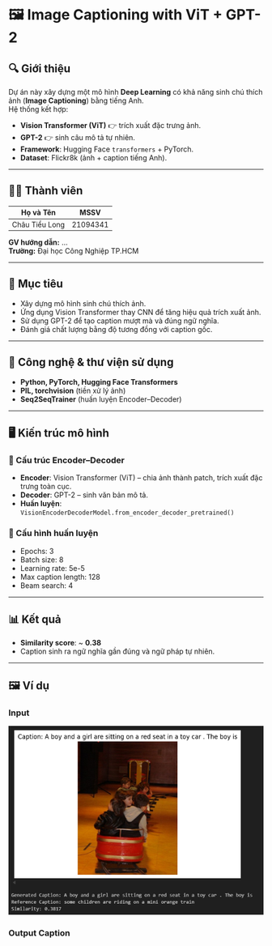 # 🖼️ Image Captioning with ViT + GPT-2  

## 🔍 Giới thiệu  

Dự án này xây dựng một mô hình **Deep Learning** có khả năng sinh chú thích ảnh (**Image Captioning**) bằng tiếng Anh.  
Hệ thống kết hợp:  

- **Vision Transformer (ViT)** 👉 trích xuất đặc trưng ảnh.  
- **GPT-2** 👉 sinh câu mô tả tự nhiên.  
- **Framework**: Hugging Face `transformers` + PyTorch.  
- **Dataset**: Flickr8k (ảnh + caption tiếng Anh).  

---

## 👨‍🏫 Thành viên  

| Họ và Tên       | MSSV      |
|-----------------|-----------|
| Châu Tiểu Long  | 21094341  |

**GV hướng dẫn:** ...  
**Trường:** Đại học Công Nghiệp TP.HCM  

---

## 🎯 Mục tiêu  

- Xây dựng mô hình sinh chú thích ảnh.  
- Ứng dụng Vision Transformer thay CNN để tăng hiệu quả trích xuất ảnh.  
- Sử dụng GPT-2 để tạo caption mượt mà và đúng ngữ nghĩa.  
- Đánh giá chất lượng bằng độ tương đồng với caption gốc.  

---

## 🧰 Công nghệ & thư viện sử dụng  

- **Python, PyTorch, Hugging Face Transformers**  
- **PIL, torchvision** (tiền xử lý ảnh)  
- **Seq2SeqTrainer** (huấn luyện Encoder–Decoder)  

---

## 🖥️ Kiến trúc mô hình  

### 🔧 Cấu trúc Encoder–Decoder  

- **Encoder**: Vision Transformer (ViT) – chia ảnh thành patch, trích xuất đặc trưng toàn cục.  
- **Decoder**: GPT-2 – sinh văn bản mô tả.  
- **Huấn luyện**: `VisionEncoderDecoderModel.from_encoder_decoder_pretrained()`  

### 📐 Cấu hình huấn luyện  

- Epochs: 3  
- Batch size: 8  
- Learning rate: 5e-5  
- Max caption length: 128  
- Beam search: 4  

---

## 📊 Kết quả  

- **Similarity score**: ~ **0.38**  
- Caption sinh ra ngữ nghĩa gần đúng và ngữ pháp tự nhiên.  

---

## 🖼️ Ví dụ  

### Input  
<img src="TestImage.png" width="800"/>  

### Output Caption  
